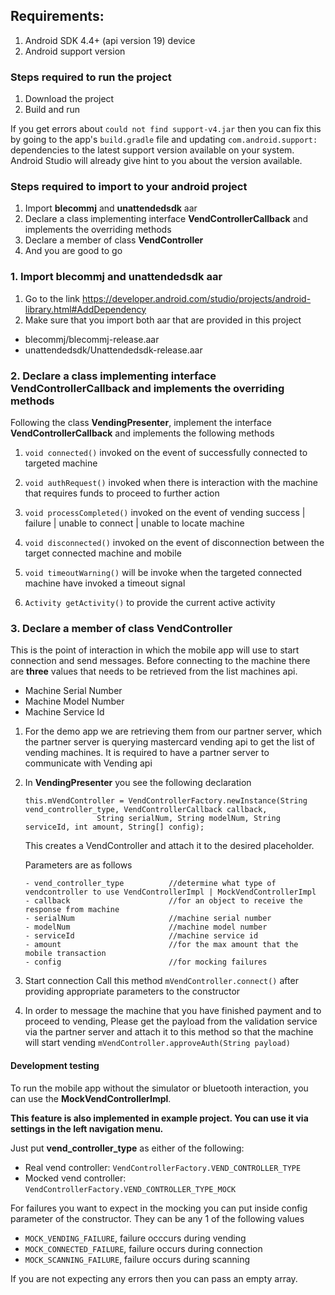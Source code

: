 ## Requirements:
1. Android SDK 4.4+ (api version 19) device
2. Android support version

### Steps required to run the project
1. Download the project
2. Build and run

If you get errors about `could not find support-v4.jar` then you can fix this by going to the app's `build.gradle` file and updating `com.android.support:` dependencies to the latest support version available on your system. Android Studio will already give hint to you about the version available.  

### Steps required to import to your android project

1. Import **blecommj** and **unattendedsdk** aar
2. Declare a class implementing interface **VendControllerCallback** and implements the overriding methods
3. Declare a member of class **VendController**
4. And you are good to go

### 1. Import **blecommj** and **unattendedsdk** aar

1. Go to the link https://developer.android.com/studio/projects/android-library.html#AddDependency
2. Make sure that you import both aar that are provided in this project
  * blecommj/blecommj-release.aar
  * unattendedsdk/Unattendedsdk-release.aar

### 2. Declare a class implementing interface **VendControllerCallback** and implements the overriding methods

Following the class **VendingPresenter**, implement the interface **VendControllerCallback** and implements the following methods

1. `void connected()`
invoked on the event of successfully connected to targeted machine

2. `void authRequest()`
invoked when there is interaction with the machine that requires funds to proceed to further action

3. `void processCompleted()`
invoked on the event of vending success | failure | unable to connect | unable to locate machine

4. `void disconnected()`
invoked on the event of disconnection between the target connected machine and mobile

5. `void timeoutWarning()`
will be invoke when the targeted connected machine have invoked a timeout signal

6. `Activity getActivity()`
to provide the current active activity

### 3. Declare a member of class **VendController**
This is the point of interaction in which the mobile app will use to start connection and send messages.
Before connecting to the machine there are **three** values that needs to be retrieved from the list machines api.

  - Machine Serial Number
  - Machine Model Number
  - Machine Service Id

 1. For the demo app we are retrieving them from our partner server,
which the partner server is querying mastercard vending api to get the list of vending machines.
It is required to have a partner server to communicate with Vending api

 2. In **VendingPresenter** you see the following declaration

	```
	this.mVendController = VendControllerFactory.newInstance(String vend_controller_type, VendControllerCallback callback,
	                String serialNum, String modelNum, String serviceId, int amount, String[] config);
	```
	This creates a VendController and attach it to the desired placeholder.

	Parameters are as follows
	```
	- vend_controller_type          //determine what type of vendcontroller to use VendControllerImpl | MockVendControllerImpl
	- callback                      //for an object to receive the response from machine
	- serialNum                     //machine serial number
	- modelNum                      //machine model number
	- serviceId                     //machine service id
	- amount                        //for the max amount that the mobile transaction
	- config                        //for mocking failures
	```

 3. Start connection
Call this method `mVendController.connect()` after providing appropriate parameters to the constructor

 4. In order to message the machine that you have finished payment and to proceed to vending,
Please get the payload from the validation service via the partner server and attach it to this method
so that the machine will start vending `mVendController.approveAuth(String payload)`

#### Development testing

To run the mobile app without the simulator or bluetooth interaction, you can use the **MockVendControllerImpl**. 

**This feature is also implemented in example project. You can use it via settings in the left navigation menu.**

Just put **vend_controller_type** as either of the following:
    
  - Real vend controller: `VendControllerFactory.VEND_CONTROLLER_TYPE`
  - Mocked vend controller: `VendControllerFactory.VEND_CONTROLLER_TYPE_MOCK`

For failures you want to expect in the mocking you can put inside config parameter of the constructor. They can be any 1 of the following values

  - `MOCK_VENDING_FAILURE`, failure occcurs during vending
  - `MOCK_CONNECTED_FAILURE`, failure occurs during connection
  - `MOCK_SCANNING_FAILURE`, failure occurs during scanning

If you are not expecting any errors then you can pass an empty array.
